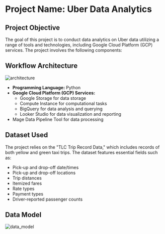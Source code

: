 # Project Name: Uber Data Analytics

## Project Objective
The goal of this project is to conduct data analytics on Uber data utilizing a range of tools and technologies, including Google Cloud Platform (GCP) services. The project involves the following components:

## Workflow Architecture
![architecture](https://github.com/codeforever200/data-engineering-gcp-project/assets/57805586/fbefb8d5-2b0a-4634-929e-df5dac9438fa)


- **Programming Language:** Python
- **Google Cloud Platform (GCP) Services:**
  - Google Storage for data storage
  - Compute Instance for computational tasks
  - BigQuery for data analysis and querying
  - Looker Studio for data visualization and reporting
- Mage Data Pipeline Tool for data processing

## Dataset Used
The project relies on the "TLC Trip Record Data," which includes records of both yellow and green taxi trips. The dataset features essential fields such as:
- Pick-up and drop-off date/times
- Pick-up and drop-off locations
- Trip distances
- Itemized fares
- Rate types
- Payment types
- Driver-reported passenger counts

## Data Model
![data_model](https://github.com/codeforever200/data-engineering-gcp-project/assets/57805586/d238956a-e8fa-40eb-8d87-dc4ab4ba05ff)

